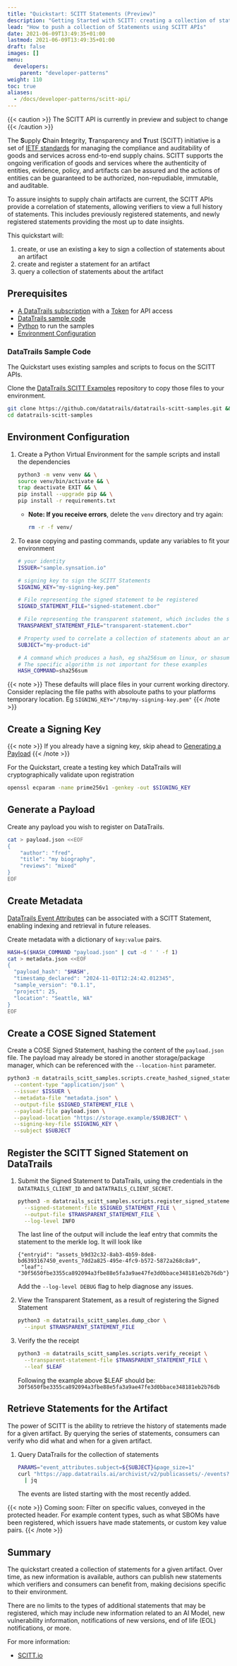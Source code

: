 ```yaml
---
title: "Quickstart: SCITT Statements (Preview)"
description: "Getting Started with SCITT: creating a collection of statements  (Preview)"
lead: "How to push a collection of Statements using SCITT APIs"
date: 2021-06-09T13:49:35+01:00
lastmod: 2021-06-09T13:49:35+01:00
draft: false
images: []
menu:
  developers:
    parent: "developer-patterns"
weight: 110
toc: true
aliases: 
  - /docs/developer-patterns/scitt-api/
---
```


{{< caution >}}
The SCITT API is currently in preview and subject to change
{{< /caution >}}

The **S**upply **C**hain **I**ntegrity, **T**ransparency and **T**rust (SCITT) initiative is a set of [IETF standards](https://datatracker.ietf.org/group/scitt/documents/) for managing the compliance and auditability of goods and services across end-to-end supply chains.
SCITT supports the ongoing verification of goods and services where the authenticity of entities, evidence, policy, and artifacts can be assured and the actions of entities can be guaranteed to be authorized, non-repudiable, immutable, and auditable.

To assure insights to supply chain artifacts are current, the SCITT APIs provide a correlation of statements, allowing verifiers to view a full history of statements.
This includes previously registered statements, and newly registered statements providing the most up to date insights.

This quickstart will:

1. create, or use an existing a key to sign a collection of statements about an artifact
1. create and register a statement for an artifact
1. query a collection of statements about the artifact

## Prerequisites

- [A DataTrails subscription](https://app.datatrails.ai/signup) with a [Token](/developers/developer-patterns/getting-access-tokens-using-app-registrations) for API access
- [DataTrails sample code](#datatrails-sample-code)
- [Python](https://www.python.org/downloads/) to run the samples
- [Environment Configuration](#environment-configuration)

### DataTrails Sample Code

The Quickstart uses existing samples and scripts to focus on the SCITT APIs.

Clone the [DataTrails SCITT Examples](https://github.com/datatrails/datatrails-scitt-samples) repository to copy those files to your environment.

  ```bash
  git clone https://github.com/datatrails/datatrails-scitt-samples.git && \
  cd datatrails-scitt-samples
  ```

## Environment Configuration

1. Create a Python Virtual Environment for the sample scripts and install the dependencies

    ```bash
    python3 -m venv venv && \
    source venv/bin/activate && \
    trap deactivate EXIT && \
    pip install --upgrade pip && \
    pip install -r requirements.txt
    ```

      - **Note: If you receive errors**, delete the `venv` directory and try again:

        ```bash
        rm -r -f venv/
        ```

1. To ease copying and pasting commands, update any variables to fit your environment

    ```bash
    # your identity
    ISSUER="sample.synsation.io"

    # signing key to sign the SCITT Statements
    SIGNING_KEY="my-signing-key.pem"

    # File representing the signed statement to be registered
    SIGNED_STATEMENT_FILE="signed-statement.cbor"

    # File representing the transparent statement, which includes the signed statement and the registration receipt
    TRANSPARENT_STATEMENT_FILE="transparent-statement.cbor"

    # Property used to correlate a collection of statements about an artifact
    SUBJECT="my-product-id"

    # A command which produces a hash, eg sha256sum on linux, or shasum on macos
    # The specific algorithm is not important for these examples
    HASH_COMMAND=sha256sum
    ```

{{< note >}}
These defaults will place files in your current working directory. Consider replacing the file paths with absoloute paths to your platforms temporary location. Eg `SIGNING_KEY="/tmp/my-signing-key.pem"`
{{< /note >}}


## Create a Signing Key

{{< note >}}
If you already have a signing key, skip ahead to [Generating a Payload](#generating-a-payload)
{{< /note >}}

For the Quickstart, create a testing key which DataTrails will cryptographically validate upon registration

  ```bash
  openssl ecparam -name prime256v1 -genkey -out $SIGNING_KEY
  ```

## Generate a Payload

Create any payload you wish to register on DataTrails.

```bash
cat > payload.json <<EOF
{
    "author": "fred",
    "title": "my biography",
    "reviews": "mixed"
}
EOF
```

## Create Metadata

[DataTrails Event Attributes](./../../api-reference/events-api/) can be associated with a SCITT Statement, enabling indexing and retrieval in future releases.

Create metadata with a dictionary of `key:value` pairs.

```bash
HASH=$($HASH_COMMAND "payload.json" | cut -d ' ' -f 1)
cat > metadata.json <<EOF
{
  "payload_hash": "$HASH",
  "timestamp_declared": "2024-11-01T12:24:42.012345",
  "sample_version": "0.1.1",
  "project": 25,
  "location": "Seattle, WA"
}
EOF
```

## Create a COSE Signed Statement

Create a COSE Signed Statement, hashing the content of the `payload.json` file.
The payload may already be stored in another storage/package manager, which can be referenced with the `--location-hint` parameter.

<!-- 
```bash
python3 ${SCRIPTS}create_signed_statement.py \
  --content-type "application/json" \
  --issuer $ISSUER \
  --metadata-file "metadata.json" \
  --output-file $SIGNED_STATEMENT_FILE \
  --payload-file payload.json \
  --payload-location "https://storage.example/$SUBJECT" \
  --signing-key-file $SIGNING_KEY \
  --subject $SUBJECT
```
-->

```bash
python3 -m datatrails_scitt_samples.scripts.create_hashed_signed_statement \
  --content-type "application/json" \
  --issuer $ISSUER \
  --metadata-file "metadata.json" \
  --output-file $SIGNED_STATEMENT_FILE \
  --payload-file payload.json \
  --payload-location "https://storage.example/$SUBJECT" \
  --signing-key-file $SIGNING_KEY \
  --subject $SUBJECT
```

## Register the SCITT Signed Statement on DataTrails

1. Submit the Signed Statement to DataTrails, using the credentials in the `DATATRAILS_CLIENT_ID` and `DATATRAILS_CLIENT_SECRET`.

    ```bash
    python3 -m datatrails_scitt_samples.scripts.register_signed_statement \
      --signed-statement-file $SIGNED_STATEMENT_FILE \
      --output-file $TRANSPARENT_STATEMENT_FILE \
      --log-level INFO
    ```

    The last line of the output will include the leaf entry that commits the statement to the merkle log.
    It will look like
    ```
    {"entryid": "assets_b9d32c32-8ab3-4b59-8de8-bd6393167450_events_7dd2a825-495e-4fc9-b572-5872a268c8a9",
     "leaf": "30f5650fbe3355ca892094a3fbe88e5fa3a9ae47fe3d0bbace348181eb2b76db"}
    ```

    Add the `--log-level DEBUG` flag to help diagnose any issues.

1. View the Transparent Statement, as a result of registering the Signed Statement

    ```bash
    python3 -m datatrails_scitt_samples.dump_cbor \
      --input $TRANSPARENT_STATEMENT_FILE
    ```

1. Verify the the receipt

    ```bash
    python3 -m datatrails_scitt_samples.scripts.verify_receipt \
      --transparent-statement-file $TRANSPARENT_STATEMENT_FILE \
      --leaf $LEAF
    ```

    Following the example above $LEAF should be:
    `30f5650fbe3355ca892094a3fbe88e5fa3a9ae47fe3d0bbace348181eb2b76db`

## Retrieve Statements for the Artifact

The power of SCITT is the ability to retrieve the history of statements made for a given artifact.
By querying the series of statements, consumers can verify who did what and when for a given artifact.

1. Query DataTrails for the collection of statements

    ```bash
    PARAMS="event_attributes.subject=${SUBJECT}&page_size=1"
    curl "https://app.datatrails.ai/archivist/v2/publicassets/-/events?${PARAMS}" \
      | jq
    ```

    The events are listed starting with the most recently added.

{{< note >}}
Coming soon: Filter on specific values, conveyed in the protected header. For example content types, such as what SBOMs have been registered, which issuers have made statements, or custom key value pairs.
{{< /note >}}

## Summary

The quickstart created a collection of statements for a given artifact.
Over time, as new information is available, authors can publish new statements which verifiers and consumers can benefit from, making decisions specific to their environment.

There are no limits to the types of additional statements that may be registered, which may include new information related to an AI Model, new vulnerability information, notifications of new versions, end of life (EOL) notifications, or more.

For more information:

<!-- - [DataTrails SCITT API Reference](TBD) -->
- [SCITT.io](SCITT.io)
